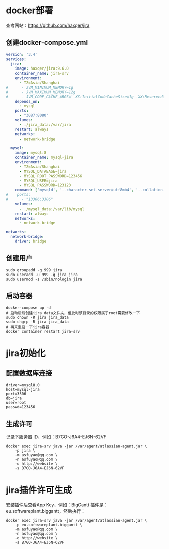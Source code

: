 # docker部署

查考网站：https://github.com/haxqer/jira

## 创建docker-compose.yml

```yaml
version: '3.4'
services:
  jira:
    image: haxqer/jira:9.6.0
    container_name: jira-srv
    environment:
      - TZ=Asia/Shanghai
#      - JVM_MINIMUM_MEMORY=1g
#      - JVM_MAXIMUM_MEMORY=12g
#      - JVM_CODE_CACHE_ARGS='-XX:InitialCodeCacheSize=1g -XX:ReservedCodeCacheSize=8g'
    depends_on:
      - mysql
    ports:
      - "3087:8080"
    volumes:
      - ./jira_data:/var/jira
    restart: always
    networks:
      - network-bridge

  mysql:
    image: mysql:8
    container_name: mysql-jira
    environment:
      - TZ=Asia/Shanghai
      - MYSQL_DATABASE=jira
      - MYSQL_ROOT_PASSWORD=123456
      - MYSQL_USER=jira
      - MYSQL_PASSWORD=123123
    command: ['mysqld', '--character-set-server=utf8mb4', '--collation-server=utf8mb4_bin']
#    ports:
#      - "13306:3306"
    volumes:
      - ./mysql_data:/var/lib/mysql
    restart: always
    networks:
      - network-bridge

networks:
  network-bridge:
    driver: bridge

```

## 创建用户

```shell
sudo groupadd -g 999 jira
sudo useradd -u 999 -g jira jira
sudo usermod -s /sbin/nologin jira
```

## 启动容器

```shell
docker-compose up -d
# 启动后后创建jira_data文件夹，但此时该目录的权限属于root需要修改一下
sudo chown -R jira jira_data
sudo chgrp -R jira jira_data
# 再来重启一下jira容器
docker container restart jira-srv
```

# jira初始化

## 配置数据库连接

```
driver=mysql8.0
host=mysql-jira
port=3306
db=jira
user=root
passwd=123456
```

## 生成许可

记录下服务器 ID，例如：B7GO-J6A4-EJ6N-62VF

```shell
docker exec jira-srv java -jar /var/agent/atlassian-agent.jar \
    -p jira \
    -m asfuyao@qq.com \
    -n asfuyao@qq.com \
    -o http://website \
    -s B7GO-J6A4-EJ6N-62VF
```

# jira插件许可生成

安装插件后查看App Key，例如：BigGantt 插件是：eu.softwareplant.biggantt，然后执行：

```shell
docker exec jira-srv java -jar /var/agent/atlassian-agent.jar \
    -p eu.softwareplant.biggantt \
    -m asfuyao@qq.com \
    -n asfuyao@qq.com \
    -o http://website \
    -s B7GO-J6A4-EJ6N-62VF
```

